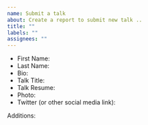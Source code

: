 ```yaml
---
name: Submit a talk
about: Create a report to submit new talk ..
title: ""
labels: ""
assignees: ""
---
```


- First Name:
- Last Name:
- Bio:
- Talk Title:
- Talk Resume:
- Photo:
- Twitter (or other social media link):

Additions:
